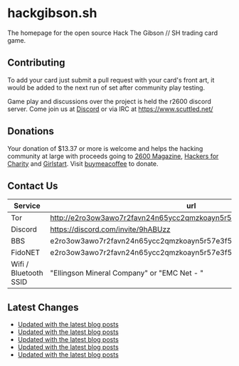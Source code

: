 # hackgibson.sh
The homepage for the open source Hack The Gibson // SH trading card game.


## Contributing

To add your card just submit a pull request with your card's front art, it would be added to the next run of set after community play testing.

Game play and discussions over the project is held the r2600 discord server. Come join us at [Discord](https://discord.com/invite/9hABUzz) or via IRC at https://www.scuttled.net/


## Donations

Your donation of $13.37 or more is welcome and helps the hacking community at large with proceeds going to [2600 Magazine](https://2600.com/), [Hackers for Charity](https://hackersforcharity.org) and [Girlstart](https://girlstart.org).  Visit [buymeacoffee](https://www.buymeacoffee.com/hackgibson.sh) to donate.


## Contact Us

Service | url
-|-
Tor | http://e2ro3ow3awo7r2favn24n65ycc2qmzkoayn5r57e3f56nvjwdcgg32ad.onion
Discord | https://discord.com/invite/9hABUzz
BBS | e2ro3ow3awo7r2favn24n65ycc2qmzkoayn5r57e3f56nvjwdcgg32ad.onion:23
FidoNET | e2ro3ow3awo7r2favn24n65ycc2qmzkoayn5r57e3f56nvjwdcgg32ad.onion:24554
Wifi / Bluetooth SSID | "Ellingson Mineral Company" or "EMC Net - <fidonet address>"

## Latest Changes
<!-- BLOG-POST-LIST:START -->
- [Updated with the latest blog posts](https://github.com/DFW2600/hackgibson.sh/commit/6982eccb1fb101c31842c68c25548747732353f9)
- [Updated with the latest blog posts](https://github.com/DFW2600/hackgibson.sh/commit/7e602a5f21a221bdc5f6dc320ac4330b24cddb25)
- [Updated with the latest blog posts](https://github.com/DFW2600/hackgibson.sh/commit/c2843177e6eb75912ad4345c99b1f29528e5c05b)
- [Updated with the latest blog posts](https://github.com/DFW2600/hackgibson.sh/commit/65f1a6415d4a37a71204fd430a66e858e5c750dc)
- [Updated with the latest blog posts](https://github.com/DFW2600/hackgibson.sh/commit/dca03788f46e3bea5281e1fb1851ed7dbb78c39f)
<!-- BLOG-POST-LIST:END -->
